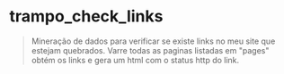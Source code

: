 # trampo_check_links
> Mineração de dados para verificar se existe links no meu site que estejam quebrados.
> Varre todas as paginas listadas em "pages" obtém os links e gera um html com o status http do link.
